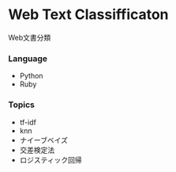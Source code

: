 # Web Text Classifficaton
Web文書分類　

### Language
- Python
- Ruby

### Topics

- tf-idf
- knn
- ナイーブベイズ
- 交差検定法
- ロジスティック回帰

